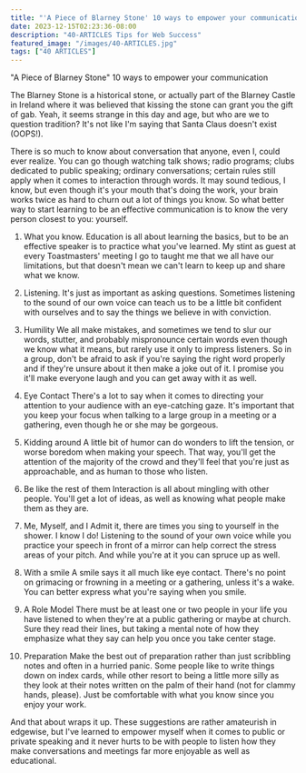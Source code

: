 ```yaml
---
title: "'A Piece of Blarney Stone' 10 ways to empower your communication"
date: 2023-12-15T02:23:36-08:00
description: "40-ARTICLES Tips for Web Success"
featured_image: "/images/40-ARTICLES.jpg"
tags: ["40 ARTICLES"]
---
```


"A Piece of Blarney Stone" 10 ways to empower your communication

The Blarney Stone is a historical stone, or actually part of the Blarney Castle in Ireland where it was believed that kissing the stone can grant you the gift of gab. Yeah, it seems strange in this day and age, but who are we to question tradition? It's not like I'm saying that Santa Claus doesn't exist (OOPS!).

There is so much to know about conversation that anyone, even I, could ever realize. You can go though watching talk shows; radio programs; clubs dedicated to public speaking; ordinary conversations; certain rules still apply when it comes to interaction through words. It may sound tedious, I know, but even though it's your mouth that's doing the work, your brain works twice as hard to churn out a lot of things you know. So what better way to start learning to be an effective communication is to know the very person closest to you: yourself.

1. What you know.
Education is all about learning the basics, but to be an effective speaker is to practice what you've learned. My stint as guest at every Toastmasters' meeting I go to taught me that we all have our limitations, but that doesn't mean we can't learn to keep up and share what we know.

2. Listening.
It's just as important as asking questions. Sometimes listening to the sound of our own voice can teach us to be a little bit confident with ourselves and to say the things we believe in with conviction.

3. Humility
We all make mistakes, and sometimes we tend to slur our words, stutter, and probably mispronounce certain words even though we know what it means, but rarely use it only to impress listeners. So in a group, don't be afraid to ask if you're saying the right word properly and if they're unsure about it then make a joke out of it. I promise you it'll make everyone laugh and you can get away with it as well.

4. Eye Contact
There's a lot to say when it comes to directing your attention to your audience with an eye-catching gaze. It's important that you keep your focus when talking to a large group in a meeting or a gathering, even though he or she may be gorgeous.

5. Kidding around
A little bit of humor can do wonders to lift the tension, or worse boredom when making your speech. That way, you'll get the attention of the majority of the crowd and they'll feel that you're just as approachable, and as human to those who listen.

6. Be like the rest of them
Interaction is all about mingling with other people. You'll get a lot of ideas, as well as knowing what people make them as they are.

7. Me, Myself, and I
Admit it, there are times you sing to yourself in the shower. I know I do! Listening to the sound of your own voice while you practice your speech in front of a mirror can help correct the stress areas of your pitch. And while you're at it you can spruce up as well.

8. With a smile
A smile says it all much like eye contact. There's no point on grimacing or frowning in a meeting or a gathering, unless it's a wake. You can better express what you're saying when you smile.

9. A Role Model
There must be at least one or two people in your life you have listened to when they're at a public gathering or maybe at church. Sure they read their lines, but taking a mental note of how they emphasize what they say can help you once you take center stage.

10. Preparation
Make the best out of preparation rather than just scribbling notes and often in a hurried panic. Some people like to write things down on index cards, while other resort to being a little more silly as they look at their notes written on the palm of their hand (not for clammy hands, please). Just be comfortable with what you know since you enjoy your work.

And that about wraps it up. These suggestions are rather amateurish in edgewise, but I've learned to empower myself when it comes to public or private speaking and it never hurts to be with people to listen how they make conversations and meetings far more enjoyable as well as educational.
